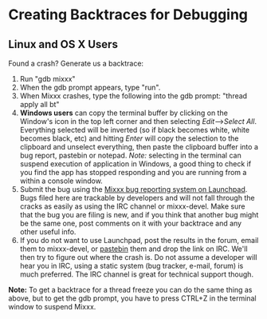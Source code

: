 # Creating Backtraces for Debugging

## Linux and OS X Users

Found a crash? Generate us a backtrace:

1.  Run "gdb mixxx"
2.  When the gdb prompt appears, type "run".
3.  When Mixxx crashes, type the following into the gdb prompt: "thread
    apply all bt"
4.  **Windows users** can copy the terminal buffer by clicking on the
    Window's icon in the top left corner and then selecting
    *Edit*--\>*Select All*. Everything selected will be inverted (so if
    black becomes white, white becomes black, etc) and hitting *Enter*
    will copy the selection to the clipboard and unselect everything,
    then paste the clipboard buffer into a bug report, pastebin or
    notepad. *Note:* selecting in the terminal can suspend execution of
    application in Windows, a good thing to check if you find the app
    has stopped responding and you are running from a within a console
    window.
5.  Submit the bug using the [Mixxx bug reporting system on
    Launchpad](https://launchpad.net/mixxx). Bugs filed here are
    trackable by developers and will not fall through the cracks as
    easily as using the IRC channel or mixxx-devel. Make sure that the
    bug you are filing is new, and if you think that another bug might
    be the same one, post comments on it with your backtrace and any
    other useful info.
6.  If you do not want to use Launchpad, post the results in the forum,
    email them to mixxx-devel, or [pastebin](http://www.pastebin.ca)
    them and drop the link on IRC. We'll then try to figure out where
    the crash is. Do not assume a developer will hear you in IRC, using
    a static system (bug tracker, e-mail, forum) is much preferred. The
    IRC channel is great for technical support though.

**Note:** To get a backtrace for a thread freeze you can do the same
thing as above, but to get the gdb prompt, you have to press CTRL+Z in
the terminal window to suspend Mixxx.
